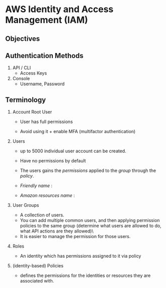 # AWS Identity and Access Management (IAM)

## Objectives



## Authentication Methods

1. API / CLI
   * Access Keys
2. Console
   * Username, Password



## Terminology

1. Account Root User

   * User has full permissions

   * Avoid using it + enable MFA (multifactor authentication)

2. Users

   * up to 5000 individual user account can be created.
   * Have no permissions by default

   * The users gains the *permissions* applied to the *group* through the *policy*.
   * *Friendly name* : 
   * *Amazon resources name* : 

3. User Groups
   * A collection of users.
   * You can add multiple common users, and then applying permission policies to the same group (determine what users are allowed to do, what API actions are they allowed)\
   * It is easier to manage the permission for those users.

4. Roles
   * An identity which has permissions assigned to it via policy

5. (identity-based) Policies
   * defines the permissions for the identities or resources they are associated with.